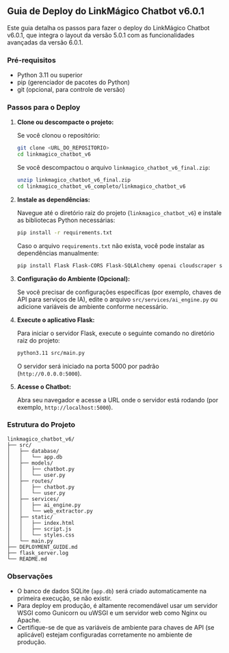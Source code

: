 ## Guia de Deploy do LinkMágico Chatbot v6.0.1

Este guia detalha os passos para fazer o deploy do LinkMágico Chatbot v6.0.1, que integra o layout da versão 5.0.1 com as funcionalidades avançadas da versão 6.0.1.

### Pré-requisitos

*   Python 3.11 ou superior
*   pip (gerenciador de pacotes do Python)
*   git (opcional, para controle de versão)

### Passos para o Deploy

1.  **Clone ou descompacte o projeto:**

    Se você clonou o repositório:
    ```bash
    git clone <URL_DO_REPOSITORIO>
    cd linkmagico_chatbot_v6
    ```
    Se você descompactou o arquivo `linkmagico_chatbot_v6_final.zip`:
    ```bash
    unzip linkmagico_chatbot_v6_final.zip
    cd linkmagico_chatbot_v6_completo/linkmagico_chatbot_v6
    ```

2.  **Instale as dependências:**

    Navegue até o diretório raiz do projeto (`linkmagico_chatbot_v6`) e instale as bibliotecas Python necessárias:
    ```bash
    pip install -r requirements.txt
    ```
    Caso o arquivo `requirements.txt` não exista, você pode instalar as dependências manualmente:
    ```bash
    pip install Flask Flask-CORS Flask-SQLAlchemy openai cloudscraper selenium
    ```

3.  **Configuração do Ambiente (Opcional):**

    Se você precisar de configurações específicas (por exemplo, chaves de API para serviços de IA), edite o arquivo `src/services/ai_engine.py` ou adicione variáveis de ambiente conforme necessário.

4.  **Execute o aplicativo Flask:**

    Para iniciar o servidor Flask, execute o seguinte comando no diretório raiz do projeto:
    ```bash
    python3.11 src/main.py
    ```
    O servidor será iniciado na porta 5000 por padrão (`http://0.0.0.0:5000`).

5.  **Acesse o Chatbot:**

    Abra seu navegador e acesse a URL onde o servidor está rodando (por exemplo, `http://localhost:5000`).

### Estrutura do Projeto

```
linkmagico_chatbot_v6/
├── src/
│   ├── database/
│   │   └── app.db
│   ├── models/
│   │   ├── chatbot.py
│   │   └── user.py
│   ├── routes/
│   │   ├── chatbot.py
│   │   └── user.py
│   ├── services/
│   │   ├── ai_engine.py
│   │   └── web_extractor.py
│   ├── static/
│   │   ├── index.html
│   │   ├── script.js
│   │   └── styles.css
│   └── main.py
├── DEPLOYMENT_GUIDE.md
├── flask_server.log
└── README.md
```

### Observações

*   O banco de dados SQLite (`app.db`) será criado automaticamente na primeira execução, se não existir.
*   Para deploy em produção, é altamente recomendável usar um servidor WSGI como Gunicorn ou uWSGI e um servidor web como Nginx ou Apache.
*   Certifique-se de que as variáveis de ambiente para chaves de API (se aplicável) estejam configuradas corretamente no ambiente de produção.


